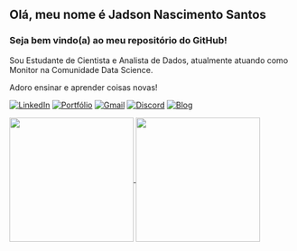 ## Olá, meu nome é Jadson Nascimento Santos 
### Seja bem vindo(a) ao meu repositório do GitHub!

Sou Estudante de Cientista e Analista de Dados, atualmente atuando como Monitor na Comunidade Data Science.

Adoro ensinar e aprender coisas novas!

[![LinkedIn](https://img.shields.io/badge/LinkedIn-0b66c2?style=for-the-badge&logo=linkedin&logoColor=white)](linkedin.com/in/jadson-nascimento-santos)
[![Portfólio](https://img.shields.io/badge/Portfólio-f56a6a?style=for-the-badge&logo=microsoft-outlook&logoColor=white)](https://jadsonds.github.io/portfolio_projetos/)
[![Gmail](https://img.shields.io/badge/Gmail-d93f41?style=for-the-badge&logo=gmail&logoColor=white)](jadson002@gmail.com)
[![Discord](https://img.shields.io/badge/Discord:jadson-5865f2?style=for-the-badge&logo=discord&logoColor=white)](jadson)
[![Blog](https://img.shields.io/badge/Medium-12100E?style=for-the-badge&logo=medium&logoColor=white)](medium.com/@jadson002)


<a href="https://github.com/anuraghazra/github-readme-stats">
  <img height=220 align="center" src="https://github-readme-stats.vercel.app/api?username=JadsonDS&show_icons=true&theme=radical&card_width=1"/>
</a>
<a href="https://github.com/anuraghazra/convoychat">
  <img height=220 align="center" src="https://github-readme-stats.vercel.app/api/top-langs/?username=JadsonDS&show_icons=true&theme=radical&card_width=320" />
</a>
